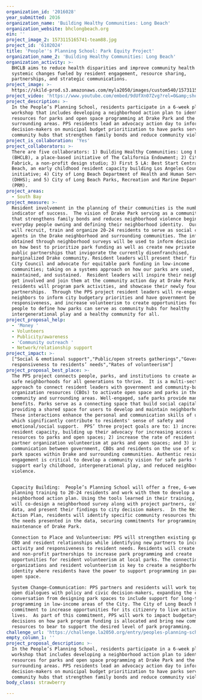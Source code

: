 ```yaml
---
organization_id: '2016028'
year_submitted: 2016
organization_name: 'Building Healthy Communities: Long Beach'
organization_website: bhclongbeach.org
ein: ''
project_image_2: 1573115165741-team88.jpg
project_id: '6102024'
title: 'People''s Planning School: Park Equity Project'
organization_name_2: 'Building Healthy Communities: Long Beach'
organization_activity: >-
  BHCLB aims to reduce health disparities and improve community health through
  systemic changes fueled by resident engagement, resource sharing,
  partnerships, and strategic communications.
project_image: >-
  https://skild-prod.s3.amazonaws.com/myla2050/images/custom540/1573115165741-team88.jpg
project_video: 'https://www.youtube.com/embed/9dUfXn07Zvg?rel=0&amp;showinfo=0'
project_description: >-
  In the People’s Planning School, residents participate in a 6-week planning
  workshop that includes developing a neighborhood action plan to identify
  resources for parks and open space programming at Drake Park and the
  surrounding areas. PPS residents lead an advocacy action day to inform
  decision-makers on municipal budget prioritization to have parks serve as
  community hubs that strengthen family bonds and reduce community violence.
project_is_collaboration: 'Yes'
project_collaborators: >-
  There are five collaborators: 1) Building Healthy Communities: Long Beach
  (BHCLB), a place-based initiative of The California Endowment; 2) City
  Fabrick, a non-profit design studio; 3) First 5 LA: Best Start Central Long
  Beach, an early childhood resident capacity building Los Angeles County
  initiative; 4) City of Long Beach Department of Health and Human Services
  (DHHS); and 5) City of Long Beach Parks, Recreation and Marine Department
  (PRM).
project_areas:
  - South Bay
project_measure: >-
  Resident involvement in the planning of their communities is the number one
  indicator of success.  The vision of Drake Park serving as a community hub
  that strengthens family bonds and reduces neighborhood violence begins with
  everyday people owning and defining their neighborhood identity.  Our program
  will recruit, train and organize 20-24 residents to serve as social change
  agents in the Drake neighborhood and surrounding communities. The information
  obtained through neighborhood surveys will be used to inform decision makers
  on how best to prioritize park funding as well as create new private and
  public partnerships that invigorate the currently disenfranchised,
  marginalized Drake community. Resident leaders will present their findings to
  City Council and advocate for equitable park funding in low-income
  communities; taking on a systems approach on how our parks are used,
  maintained, and sustained.  Resident leaders will inspire their neighbors to
  get involved and join them at the community action day at Drake Park, where
  residents will program park activities, and showcase their newly found
  partnerships.  Through the PPS project resident leaders will re-engage their
  neighbors to inform city budgetary priorities and have government be more
  responsiveness, and increase volunteerism to create opportunities for everyday
  people to define how parks can serve as community hubs for healthy
  intergenerational play and a healthy community for all.
project_proposal_help:
  - 'Money '
  - Volunteers
  - Publicity/awareness
  - 'Community outreach '
  - Network/relationship support
project_impact: >-
  ["Social & emotional support","Public/open streets gatherings","Government
  responsiveness to residents’ needs","Rates of volunteerism"]
project_proposal_best_place: >-
  The PPS project connects people, parks, and institutions to create active,
  safe neighborhoods for all generations to thrive.  It is a multi-sector
  approach to connect resident leaders with government and community-based
  organization resources (CBOs) to activate open space and parks in the Drake
  community and surrounding areas. Well-engaged, safe parks provide many
  benefits. Parks serve as a connecting space that build social capital by
  providing a shared space for users to develop and maintain neighborhood ties.
  These interactions enhance the personal and communication skills of users,
  which significantly contribute to residents' sense of safety and
  emotional/social support.  PPS’ three project goals are to: 1) increase
  resident capacity, building up their advocacy for increasing access and
  resources to parks and open spaces; 2) increase the rate of resident and
  partner organization volunteerism at parks and open spaces; and 3) increase
  communication between government, CBOs and residents on the use of vibrant
  park spaces within Drake and surrounding communities. Authentic resident
  engagement is critical to develop a community vision for safe parks that
  support early childhood, intergenerational play, and reduced neighborhood
  violence.


  Capacity Building:  People’s Planning School will offer a free, 6-week city
  planning training to 20-24 residents and work with them to develop a
  neighborhood action plan. Using the tools learned in their training, residents
  will co-design a neighborhood survey along with project partners, collect
  data, and present their findings to city decision makers.  In the Neighborhood
  Action Plan, residents will identify specific community resources that meet
  the needs presented in the data, securing commitments for programming and
  maintenance of Drake Park. 

  Connection to Place and Volunteerism: PPS will strengthen existing government,
  CBO and resident relationships while identifying new partners to increase park
  activity and responsiveness to resident needs. Residents will create private
  and non-profit partnerships to increase park programming and create
  opportunities for resident volunteerism at local parks. The connection between
  organizations and resident volunteerism is key to create a neighborhood
  identity where residents have the power to support programming in parks and
  open space.  

  System Change-Communication: PPS partners and residents will work together to
  open dialogues with policy and civic decision-makers, expanding the current
  conversation from designing park spaces to include support for long-term park
  programming in low-income areas of the City. The City of Long Beach has made a
  commitment to increase opportunities for its citizenry to live active, healthy
  lives.  As part of this commitment, PPS will work to impact budgetary
  decisions on how park program funding is allocated and bring new community
  resources to bear to support the desired level of park programming.
challenge_url: 'https://challenge.la2050.org/entry/peoples-planning-school-park-equity-project'
empty_column_1: ''
project_proposal_description: >-
  In the People’s Planning School, residents participate in a 6-week planning
  workshop that includes developing a neighborhood action plan to identify
  resources for parks and open space programming at Drake Park and the
  surrounding areas. PPS residents lead an advocacy action day to inform
  decision-makers on municipal budget prioritization to have parks serve as
  community hubs that strengthen family bonds and reduce community violence.
body_class: strawberry

---
```

